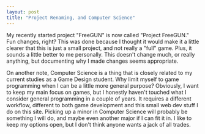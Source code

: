 ```yaml
---
layout: post
title: "Project Renaming, and Computer Science"
---
```


My recently started project "FreeGUN" is now called "Project FreeGUN." Fun changes, right? This was done because I thought it would make it a little clearer that this is just a small project, and not really a "full" game. Plus, it sounds a little better to me personally. This doesn't change much, or really anything, but documenting why I made changes seems appropriate.

On another note, Computer Science is a thing that is closely related to my current studies as a Game Design student. Why limit myself to game programming when I can be a little more general purpose? Obviously, I want to keep my main focus on games, but I honestly haven't touched what I consider general programming in a couple of years. It requires a different workflow, different to both game development and this small web dev stuff I do on this site. Picking up a minor in Computer Science will probably be something I will do, and maybe even another major if I can fit it in. I like to keep my options open, but I don't think anyone wants a jack of all trades.

